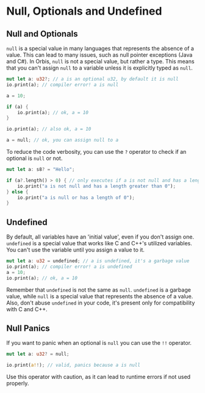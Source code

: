 # Null, Optionals and Undefined

## Null and Optionals

`null` is a special value in many languages that represents the absence of a value. This can lead to many issues, such as null pointer exceptions (Java and C#). In Orbis, `null` is not a special value, but rather a type. This means that you can't assign `null` to a variable unless it is explicitly typed as `null`.

```rs
mut let a: u32?; // a is an optional u32, by default it is null
io.print(a); // compiler error! a is null

a = 10;

if (a) {
    io.print(a); // ok, a = 10
}

io.print(a); // also ok, a = 10

a = null; // ok, you can assign null to a
```

To reduce the code verbosity, you can use the `?` operator to check if an optional is `null` or not.

```rs
mut let a: s8? = "Hello";

if (a?.length() > 0) { // only executes if a is not null and has a length greater than 0
    io.print("a is not null and has a length greater than 0");
} else {
    io.print("a is null or has a length of 0");
}
```

## Undefined

By default, all variables have an 'initial value', even if you don't assign one. `undefined` is a
special value that works like C and C++'s utilized variables. You can't use the variable until you assign a value to it.

```rs
mut let a: u32 = undefined; // a is undefined, it's a garbage value
io.print(a); // compiler error! a is undefined
a = 10;
io.print(a); // ok, a = 10
```

Remember that `undefined` is not the same as `null`. `undefined` is a garbage value, while `null` is a special value that represents the absence of a value.
Also, don't abuse `undefined` in your code, it's present only for compatibility with C and C++.

## Null Panics

If you want to panic when an optional is `null` you can use the `!!` operator.

```rs
mut let a: u32? = null;

io.print(a!!); // valid, panics because a is null
```

Use this operator with caution, as it can lead to runtime errors if not used properly.
